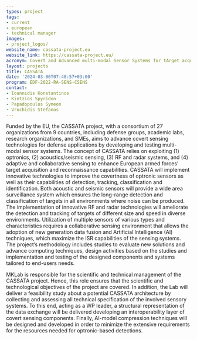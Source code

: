 ```yaml
---
types: project
tags:
- current
- european
- technical manager
images:
- project_logos/
website_name: cassata-project.eu
website_link: https://cassata-project.eu/   
acronym: Covert and Advanced multi-modal Sensor Systems for tArget acquisiTion and reconnAissance 
layout: projects
title: CASSATA
date: '2024-03-06T07:48:57+03:00'
program: EDF-2022-RA-SENS-CSENS
contact:
- Ioannidis Konstantinos
- Kintzios Spyridon
- Papadopoulos Symeon
- Vrochidis Stefanos
---
```

<p>
Funded by the EU, the CASSATA project, with a consortium of 27 organizations from 9 countries, including defense groups, academic labs, research organizations, and SMEs, aims to advance covert sensing technologies for defense applications by developing and testing multi-modal sensor systems. The concept of CASSATA relies on exploiting (1) optronics, (2) acoustics/seismic sensing, (3) RF and radar systems, and (4) adaptive and collaborative sensing to enhance European armed forces’ target acquisition and reconnaissance capabilities. CASSATA will implement innovative technologies to improve the covertness of optronic sensors as well as their capabilities of detection, tracking, classification and identification. Both acoustic and seismic sensors will provide a wide area surveillance system which ensures the long-range detection and classification of targets in all environments where noise can be produced. The implementation of innovative RF and radar technologies will ameliorate the detection and tracking of targets of different size and speed in diverse environments. Utilization of multiple sensors of various types and characteristics requires a collaborative sensing environment that allows the adoption of new generation data fusion and Artificial Intelligence (AI) techniques, which maximize the ISR capabilities of the sensing systems. The project’s methodology includes studies to evaluate new solutions and advance computing techniques, design activities based on the studies and implementation and testing of the designed components and systems tailored to end-users needs.
</p>
<p>  
MKLab is responsible for the scientific and technical management of the CASSATA project. Hence, this role ensures that the scientific and technological objectives of the project are covered. In addition, the Lab will deliver a feasibility study about a potential CASSATA architecture by collecting and assessing all technical specification of the involved sensory systems. To this end, acting as a WP leader, a structural representation of the data exchange will be delivered developing an interoperability layer of covert sensing components. Finally, AI-model compression techniques will be designed and developed in order to minimize the extensive requirements for the resources needed for optronic-based detections. 
</p>